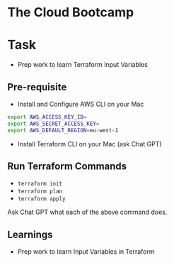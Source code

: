 # The Cloud Bootcamp

# Task

- Prep work to learn Terraform Input Variables

## Pre-requisite

- Install and Configure AWS CLI on your Mac

```sh
export AWS_ACCESS_KEY_ID=
export AWS_SECRET_ACCESS_KEY=
export AWS_DEFAULT_REGION=eu-west-1
```

- Install Terraform CLI on your Mac (ask Chat GPT)

## Run Terraform Commands

- `terraform init`
- `terraform plan`
- `terraform apply`

Ask Chat GPT what each of the above command does.

## Learnings

- Prep work to learn Input Variables in Terraform
